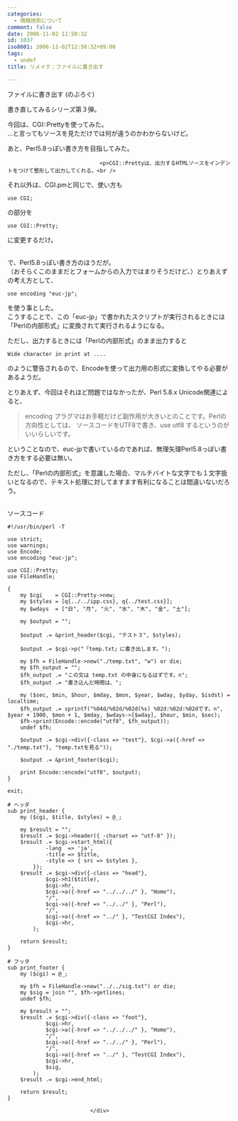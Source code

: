 ```yaml
---
categories:
  - 情報技術について
comment: false
date: 2006-11-02 12:50:32
id: 1037
iso8601: 2006-11-02T12:50:32+09:00
tags:
  - undef
title: リメイク：ファイルに書き出す

---
```


<div class="entry-body">
                                 <p>ファイルに書き出す (のぶろぐ)</p>

<p>書き直してみるシリーズ第３弾。</p>

<p>今回は、CGI::Prettyを使ってみた。<br />
…と言ってもソースを見ただけでは何が違うのかわからないけど。</p>

<p>あと、Perl5.8っぽい書き方を目指してみた。<br /></p>
                              
                                 <p>CGI::Prettyは、出力するHTMLソースをインデントをつけて整形して出力してくれる。<br />
それ以外は、CGI.pmと同じで、使い方も</p>

<pre><code>use CGI;</code></pre>

<p>の部分を</p>

<pre><code>use CGI::Pretty;</code></pre>

<p>に変更するだけ。</p>

<p><br />
で、Perl5.8っぽい書き方のほうだが。<br />
（おそらくこのままだとフォームからの入力ではまりそうだけど、）とりあえずの考え方として、</p>

<pre><code>use encoding "euc-jp";</code></pre>

<p>を使う事とした。<br />
こうすることで、この「euc-jp」で書かれたスクリプトが実行されるときには「Perlの内部形式」に変換されて実行されるようになる。</p>

<p>ただし、出力するときには「Perlの内部形式」のまま出力すると</p>

<pre><code>Wide character in print at ....</code></pre>

<p>のように警告されるので、Encodeを使って出力用の形式に変換してやる必要があるようだ。</p>

<p>とりあえず、今回はそれほど問題ではなかったが、Perl 5.8.x Unicode関連によると、</p>

<blockquote>encoding プラグマはお手軽だけど副作用が大きいとのことです。Perlの方向性としては、 ソースコードをUTF8で書き、use utf8 するというのがいいらしいです。 </blockquote>

<p>ということなので、euc-jpで書いているのであれば、無理矢理Perl5.8っぽい書き方をする必要は無い。</p>

<p>ただし、「Perlの内部形式」を意識した場合、マルチバイトな文字でも１文字扱いとなるので、テキスト処理に対してますます有利になることは間違いないだろう。</p>

<p><br />
ソースコード</p>

<pre><code>#!/usr/bin/perl -T

use strict;
use warnings;
use Encode;
use encoding "euc-jp";

use CGI::Pretty;
use FileHandle;

{
    my $cgi    = CGI::Pretty-&gt;new;
    my $styles = [q{../../ipp.css}, q{../test.css}];
    my $wdays  = ["日", "月", "火", "水", "木", "金", "土"];

    my $output = "";

    $output .= &amp;print_header($cgi, "テスト３", $styles);

    $output .= $cgi-&gt;p("「temp.txt」に書き出します。");

    my $fh = FileHandle-&gt;new("./temp.txt", "w") or die;
    my $fh_output = "";
    $fh_output .= "この文は temp.txt の中身になるはずです。n";
    $fh_output .= "書き込んだ時間は、";

    my ($sec, $min, $hour, $mday, $mon, $year, $wday, $yday, $isdst) = localtime;
    $fh_output .= sprintf("%04d/%02d/%02d(%s) %02d:%02d:%02dです。n", $year + 1900, $mon + 1, $mday, $wdays-&gt;[$wday], $hour, $min, $sec);
    $fh-&gt;print(Encode::encode("utf8", $fh_output));
    undef $fh;

    $output .= $cgi-&gt;div({-class =&gt; "test"}, $cgi-&gt;a({-href =&gt; "./temp.txt"}, "temp.txtを見る"));

    $output .= &amp;print_footer($cgi);

    print Encode::encode("utf8", $output);
}

exit;

# ヘッダ
sub print_header {
    my ($cgi, $title, $styles) = @_;

    my $result = "";
    $result .= $cgi-&gt;header({ -charset =&gt; "utf-8" });
    $result .= $cgi-&gt;start_html({
            -lang  =&gt; 'ja',
            -title =&gt; $title,
            -style =&gt; { src =&gt; $styles },
        });
    $result .= $cgi-&gt;div({-class =&gt; "head"},
            $cgi-&gt;h1($title),
            $cgi-&gt;hr,
            $cgi-&gt;a({-href =&gt; "../../../" }, "Home"),
            "/",
            $cgi-&gt;a({-href =&gt; "../../" }, "Perl"),
            "/",
            $cgi-&gt;a({-href =&gt; "../" }, "TestCGI Index"),
            $cgi-&gt;hr,
        );

    return $result;
}

# フッタ
sub print_footer {
    my ($cgi) = @_;

    my $fh = FileHandle-&gt;new("../../sig.txt") or die;
    my $sig = join "", $fh-&gt;getlines;
    undef $fh;

    my $result = "";
    $result .= $cgi-&gt;div({-class =&gt; "foot"},
            $cgi-&gt;hr,
            $cgi-&gt;a({-href =&gt; "../../../" }, "Home"),
            "/",
            $cgi-&gt;a({-href =&gt; "../../" }, "Perl"),
            "/",
            $cgi-&gt;a({-href =&gt; "../" }, "TestCGI Index"),
            $cgi-&gt;hr,
            $sig,
        );
    $result .= $cgi-&gt;end_html;

    return $result;
}</code></pre>
                              </div>
    	
